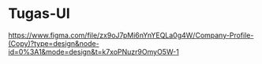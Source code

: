 # Tugas-UI
https://www.figma.com/file/zx9oJ7pMi6nYnYEQLa0g4W/Company-Profile-(Copy)?type=design&node-id=0%3A1&mode=design&t=k7xoPNuzr9OmyO5W-1
